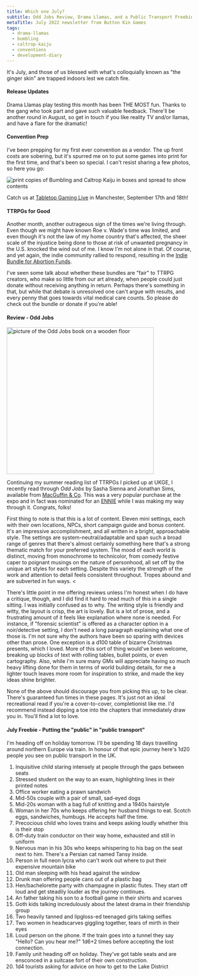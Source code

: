 ```yaml
---
title: Which one July?
subtitle: Odd Jobs Review, Drama Llamas, and a Public Transport Freebie
metaTitle: July 2022 newsletter from Button Kin Games
tags:
  - drama-llamas
  - bumbling
  - caltrop-kaiju
  - conventions
  - development-diary
---
```


<p>
    It's July, and those of us blessed with what's colloquially known as "the ginger skin" are trapped indoors lest we catch fire.
</p>
<h4>Release Updates</h4>
<p>
    Drama Llamas play testing this month has been THE MOST fun. Thanks to the gang who took part and gave such valuable feedback. There'll be another round in August, so get in touch if you like reality TV and/or llamas, and have a flare for the dramatic!
</p>
<h4>Convention Prep</h4>
<p>
    I've been prepping for my first ever convention as a vendor. The up front costs are sobering, but it's spurred me on to put some games into print for the first time, and that's been so special. I can't resist sharing a few photos, so here you go:
</p>
<img src="/assets/images/newsletter/bumbling_caltrop_kaihu_newsletter_preview.png" alt="print copies of Bumbling and Caltrop Kaiju in boxes and spread to show contents">
<p>Catch us at <a href="https://www.tabletopgaming.co.uk/information/tabletop-gaming-live" target="_blank">Tabletop Gaming Live</a> in Manchester, September 17th and 18th!</p>
<h4>TTRPGs for Good</h4>
<p>
    Another month, another outrageous sign of the times we're living through. Even though we might have known Roe v. Wade's time was limited, and even though it's not the law of my home country that's affected, the sheer scale of the injustice being done to those at risk of unwanted pregnancy in the U.S. knocked the wind out of me. I know I'm not alone in that. Of course, and yet again, the indie community rallied to respond, resulting in the <a href="https://itch.io/b/1472/indie-bundle-for-abortion-funds" target="_blank">Indie Bundle for Abortion Funds</a>.
</p>
<p>
    I've seen some talk about whether these bundles are "fair" to TTRPG creators, who make so little from our art already, when people could just donate without receiving anything in return. Perhaps there's something in that, but while that debate is unresolved one can't argue with results, and every penny that goes towards vital medical care counts. So please do check out the bundle or donate if you're able!
</p>
<h4>Review - Odd Jobs</h4>
<img src="/assets/images/newsletter/odd_jobs_book.png" style="width:400px;margin:auto;" alt="picture of the Odd Jobs book on a wooden floor">
<p>
   Continuing my summer reading list of TTRPGs I picked up at UKGE, I recently read through <i>Odd Jobs</i> by Sasha Sienna and Jonathan Sims, available from <a href="https://www.macguffinandcompany.com/products/odd-jobs" target="_blank">MacGuffin & Co</a>. This was a very popular purchase at the expo and in fact was nominated for an <a href="https://ennie-awards.com/" target="_blank">ENNIE</a> while I was making my way through it. Congrats, folks!
</p><p>
   First thing to note is that this is a lot of content. Eleven mini settings, each with their own locations, NPCs, short campaign guide and bonus content. It's an impressive accomplishment, and all written in a bright, approachable style. The settings are system-neutral/adaptable and span such a broad range of genres that there's almost certainly something here that's a strong thematic match for your preferred system. The mood of each world is distinct, moving from monochrome to technicolor, from comedy festive caper to poignant musings on the nature of personhood, all set off by the unique art styles for each setting. Despite this variety the strength of the work and attention to detail feels consistent throughout. Tropes abound and are subverted in fun ways.
<<p>
    There's little point in me offering reviews unless I'm honest when I do have a critique, though, and I did find it hard to read much of this in a single sitting. I was initially confused as to why. The writing style is friendly and witty, the layout is crisp, the art is lovely. But is a lot of prose, and a frustrating amount of it feels like explanation where none is needed. For instance, if "forensic scientist" is offered as a character option in a noir/detective setting, I don't need a long paragraph explaining what one of those is. I'm not sure why the authors have been so sparing with devices other than prose. One exception is a d100 table of bizarre Christmas presents, which I loved. More of this sort of thing would've been welcome, breaking up blocks of text with rolling tables, bullet points, or even cartography. Also, while I'm sure many GMs will appreciate having so much heavy lifting done for them in terms of world building details, for me a lighter touch leaves more room for inspiration to strike, and made the key ideas shine brighter.
</p>
<p>
    None of the above should discourage you from picking this up, to be clear. There's guaranteed fun times in these pages. It's just not an ideal recreational read if you're a cover-to-cover, completionist like me. I'd recommend instead dipping a toe into the chapters that immediately draw you in. You'll find a lot to love.
</p>
<h4>July Freebie - Putting the "public" in "public transport"</h4>
<p>
    I'm heading off on holiday tomorrow. I'll be spending 18 days travelling around northern Europe via train. In honour of that epic journey here's 1d20 people you see on public transport in the UK.
</p>
<ol>
    <li>Inquisitive child staring intensely at people through the gaps between seats</li>
    <li>Stressed student on the way to an exam, highlighting lines in their printed notes</li>
    <li>Office worker eating a prawn sandwich</li>
    <li>Mid-50s couple with a pair of small, sad-eyed dogs</li>
    <li>Mid-20s woman with a bag full of knitting and a 1940s hairstyle</li>
    <li>Woman in her 70s who keeps offering her husband things to eat. Scotch eggs, sandwiches, humbugs. He accepts half the time.</li>
    <li>Precocious child who loves trains and keeps asking loudly whether this is their stop</li>
    <li>Off-duty train conductor on their way home, exhausted and still in uniform</li>
    <li>Nervous man in his 30s who keeps whispering to his bag on the seat next to him. There's a Persian cat named Tansy inside.</li>
    <li>Person in full neon lycra who can't work out where to put their expensive mountain bike</li>
    <li>Old man sleeping with his head against the window</li>
    <li>Drunk man offering people cans out of a plastic bag</li>
    <li>Hen/bachelorette party with champagne in plastic flutes. They start off loud and get steadily louder as the journey continues.</li>
    <li>An father taking his son to a football game in their shirts and scarves</li>
    <li>Goth kids talking incredulously about the latest drama in their friendship group</li>
    <li>Two heavily tanned and lipgloss-ed teenaged girls taking selfies</li>
    <li>Two women in headscarves giggling together, tears of mirth in their eyes</li>
    <li>Loud person on the phone. If the train goes into a tunnel they say "Hello? Can you hear me?" 1d6+2 times before accepting the lost connection.</li>
    <li>Family unit heading off on holiday. They've got table seats and are ensconced in a suitcase fort of their own construction.</li>
    <li>1d4 tourists asking for advice on how to get to the Lake District</li>
</ol>
